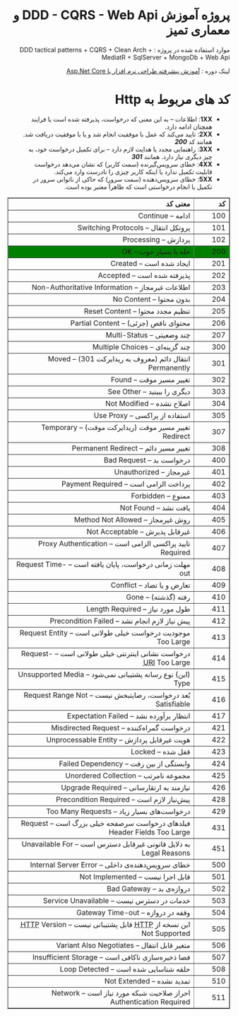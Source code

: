 <div dir="rtl" style="text-align: right;">
  <h1>پروژه آموزش DDD - CQRS - Web Api و معماری تمیز</h1>
<p>
  موارد استفاده شده در پروژه :
  DDD tactical patterns + CQRS + Clean Arch + MediatR +  SqlServer + MongoDb + Web Api
  </p>
<p>
  لینک دوره : <a target="_blank" href="https://codeyad.com/c/20c3">  آموزش پیشرفته طراحی نرم افزار با Asp.Net Core</a>
  </p>
  
  <h1>کد های مربوط به Http </h1>
  <ul dir="rtl">
<li><strong>1XX</strong>: اطلاعات – به این معنی که درخواست، پذیرفته شده است یا فرایند همچنان ادامه دارد.</li>
<li><strong>2XX</strong>: تایید می‌کند که عمل با موفقیت انجام شد و یا با موفقیت دریافت شد. همانند کد <b><i>200</i></b></li>
<li><strong>3XX</strong>: راهنمایی مجدد یا هدایت لازم دارد – برای تکمیل درخواست خود، به چیز دیگری نیاز دارد. همانند <b><i>301</i></b></li>
<li><strong>4XX</strong>: خطای سرویس‌گیرنده (سمت کاربر) که نشان می‌دهد درخواست قابلیت تکمیل ندارد یا اینکه کاربر چیزی را نادرست وارد می‌کند.</li>
<li><strong>5XX</strong>: خطای سرویس‌دهنده (سمت سرور) که حاکی از ناتوانی سرور در تکمیل یا انجام درخواستی است که ظاهراَ معتبر بوده است.</li>
</ul>
  <table border="1" style="width: 100%;text-align: right;" dir="rtl">
        <tbody>
            <tr style="height: 22px;">
              <td style="width: 69px; height: 22px;"><b>کد</b></td>
              <td style="width: 458.6px; height: 22px;"><b>معنی کد</b></td>
            </tr>
            <tr style="height: 22px;">
                <td style="width: 69px; height: 22px;">100</td>
                <td style="width: 458.6px; height: 22px;">ادامه –&nbsp;Continue</td>
            </tr>
            <tr style="height: 22px;">
                <td style="width: 69px; height: 22px;">101</td>
                <td style="width: 458.6px; height: 22px;">پروتکل انتقال –&nbsp;Switching Protocols</td>
            </tr>
            <tr style="height: 22px;">
                <td style="width: 69px; height: 22px;">102</td>
                <td style="width: 458.6px; height: 22px;">پردازش –&nbsp;Processing</td>
            </tr>
            <tr style="height: 22px;background-color: green;">
                <td style="width: 69px; height: 22px;">200</td>
                <td style="width: 458.6px; height: 22px;">حله یا بسیار خوب –&nbsp;OK</td>
            </tr>
            <tr style="height: 22px;">
                <td style="width: 69px; height: 22px;">201</td>
                <td style="width: 458.6px; height: 22px;">ایجاد شده است –&nbsp;Created</td>
            </tr>
            <tr style="height: 22px;">
                <td style="width: 69px; height: 22px;">202</td>
                <td style="width: 458.6px; height: 22px;">پذیرفته شده است –&nbsp;Accepted</td>
            </tr>
            <tr style="height: 22px;">
                <td style="width: 69px; height: 22px;">203</td>
                <td style="width: 458.6px; height: 22px;">اطلاعات غیرمجاز –&nbsp;Non-Authoritative Information</td>
            </tr>
            <tr style="height: 22px;">
                <td style="width: 69px; height: 22px;">204</td>
                <td style="width: 458.6px; height: 22px;">بدون محتوا –&nbsp;No Content</td>
            </tr>
            <tr style="height: 22px;">
                <td style="width: 69px; height: 22px;">205</td>
                <td style="width: 458.6px; height: 22px;">تنظیم مجدد محتوا –&nbsp;Reset Content</td>
            </tr>
            <tr style="height: 22px;">
                <td style="width: 69px; height: 22px;">206</td>
                <td style="width: 458.6px; height: 22px;">محتوای ناقص (جزئی) –&nbsp;Partial Content</td>
            </tr>
            <tr style="height: 22px;">
                <td style="width: 69px; height: 22px;">207</td>
                <td style="width: 458.6px; height: 22px;">چند وضعیتی –&nbsp;Multi-Status</td>
            </tr>
            <tr style="height: 22px;">
                <td style="width: 69px; height: 22px;">300</td>
                <td style="width: 458.6px; height: 22px;">چند گزینه‌ای –&nbsp;Multiple Choices</td>
            </tr>
            <tr style="height: 22px;">
                <td style="width: 69px; height: 22px;">301</td>
                <td style="width: 458.6px; height: 22px;">انتقال دائم (معروف به ریدایرکت 301) –&nbsp;Moved Permanently
                </td>
            </tr>
            <tr style="height: 22px;">
                <td style="width: 69px; height: 22px;">302</td>
                <td style="width: 458.6px; height: 22px;">تغییر مسیر موقت –&nbsp;Found</td>
            </tr>
            <tr style="height: 22px;">
                <td style="width: 69px; height: 22px;">303</td>
                <td style="width: 458.6px; height: 22px;">دیگری را ببینید –&nbsp;See Other</td>
            </tr>
            <tr style="height: 22px;">
                <td style="width: 69px; height: 22px;">304</td>
                <td style="width: 458.6px; height: 22px;">اصلاح نشده –&nbsp;Not Modified</td>
            </tr>
            <tr style="height: 22px;">
                <td style="width: 69px; height: 22px;">305</td>
                <td style="width: 458.6px; height: 22px;">استفاده از پراکسی –&nbsp;Use Proxy</td>
            </tr>
            <tr style="height: 22px;">
                <td style="width: 69px; height: 22px;">307</td>
                <td style="width: 458.6px; height: 22px;">تغییر مسیر موقت (ریدایرکت موقت) –&nbsp;Temporary Redirect</td>
            </tr>
            <tr style="height: 22px;">
                <td style="width: 69px; height: 22px;">308</td>
                <td style="width: 458.6px; height: 22px;">تغییر مسیر دائم –&nbsp;Permanent Redirect</td>
            </tr>
            <tr style="height: 22px;">
                <td style="width: 69px; height: 22px;"><span>400</span></td>
                <td style="width: 458.6px; height: 22px;">درخواست بد –&nbsp;Bad Request</td>
            </tr>
            <tr style="height: 22px;">
                <td style="width: 69px; height: 22px;"><span>401</span></td>
                <td style="width: 458.6px; height: 22px;">غیرمجاز –&nbsp;Unauthorized</td>
            </tr>
            <tr style="height: 22px;">
                <td style="width: 69px; height: 22px;">402</td>
                <td style="width: 458.6px; height: 22px;">پرداخت الزامی است –&nbsp;Payment Required</td>
            </tr>
            <tr style="height: 22px;">
                <td style="width: 69px; height: 22px;"><span>403</span></td>
                <td style="width: 458.6px; height: 22px;">ممنوع –&nbsp;Forbidden</td>
            </tr>
            <tr style="height: 22px;">
                <td style="width: 69px; height: 22px;"><span>404</span></td>
                <td style="width: 458.6px; height: 22px;">یافت نشد –&nbsp;Not Found</td>
            </tr>
            <tr style="height: 22px;">
                <td style="width: 69px; height: 22px;">405</td>
                <td style="width: 458.6px; height: 22px;">روش غیرمجاز –&nbsp;Method Not Allowed</td>
            </tr>
            <tr style="height: 22px;">
                <td style="width: 69px; height: 22px;">406</td>
                <td style="width: 458.6px; height: 22px;">غیرقابل پذیرش –&nbsp;Not Acceptable</td>
            </tr>
            <tr style="height: 22px;">
                <td style="width: 69px; height: 22px;">407</td>
                <td style="width: 458.6px; height: 22px;">تایید پراکسی الزامی است –&nbsp;Proxy Authentication Required
                </td>
            </tr>
            <tr style="height: 22px;">
                <td style="width: 69px; height: 22px;"><span>408</span></td>
                <td style="width: 458.6px; height: 22px;">مهلت زمانی درخواست، پایان یافته است –&nbsp;Request Time-out
                </td>
            </tr>
            <tr style="height: 22px;">
                <td style="width: 69px; height: 22px;">409</td>
                <td style="width: 458.6px; height: 22px;">تعارض و یا تضاد –&nbsp;Conflict</td>
            </tr>
            <tr style="height: 22px;">
                <td style="width: 69px; height: 22px;">410</td>
                <td style="width: 458.6px; height: 22px;">رفته (گذشته) –&nbsp;Gone</td>
            </tr>
            <tr style="height: 22px;">
                <td style="width: 69px; height: 22px;">411</td>
                <td style="width: 458.6px; height: 22px;">طول مورد نیاز –&nbsp;Length Required</td>
            </tr>
            <tr style="height: 22px;">
                <td style="width: 69px; height: 22px;">412</td>
                <td style="width: 458.6px; height: 22px;">پیش‌ نیاز لازم انجام نشد –&nbsp;Precondition Failed</td>
            </tr>
            <tr style="height: 22px;">
                <td style="width: 69px; height: 22px;">413</td>
                <td style="width: 458.6px; height: 22px;">موجودیت درخواست خیلی طولانی است –&nbsp;Request Entity Too Large
                </td>
            </tr>
            <tr style="height: 22px;">
                <td style="width: 69px; height: 22px;">414</td>
                <td style="width: 458.6px; height: 22px;">درخواست نشانی اینترنتی خیلی طولانی است –&nbsp;Request-<abbr title="Uniform Resource Identifier">URI</abbr> Too Large</td>
            </tr>
            <tr style="height: 22px;">
                <td style="width: 69px; height: 22px;">415</td>
                <td style="width: 458.6px; height: 22px;">(این) نوع رسانه پشتیبانی نمی‌شود –&nbsp;Unsupported Media Type
                </td>
            </tr>
            <tr style="height: 22px;">
                <td style="width: 69px; height: 22px;">416</td>
                <td style="width: 458.6px; height: 22px;">بُعد درخواست، رضایتبخش نیست –&nbsp;Request Range Not Satisfiable
                </td>
            </tr>
            <tr style="height: 22px;">
                <td style="width: 69px; height: 22px;">417</td>
                <td style="width: 458.6px; height: 22px;">انتظار برآورده نشد –&nbsp;Expectation Failed</td>
            </tr>
            <tr style="height: 22px;">
                <td style="width: 69px; height: 22px;">421</td>
                <td style="width: 458.6px; height: 22px;">درخواست گمراه‌کننده –&nbsp;Misdirected Request</td>
            </tr>
            <tr style="height: 22px;">
                <td style="width: 69px; height: 22px;">422</td>
                <td style="width: 458.6px; height: 22px;">هویت غیرقابل پردازش –&nbsp;Unprocessable Entity</td>
            </tr>
            <tr style="height: 22px;">
                <td style="width: 69px; height: 22px;">423</td>
                <td style="width: 458.6px; height: 22px;">قفل شده –&nbsp;Locked</td>
            </tr>
            <tr style="height: 22px;">
                <td style="width: 69px; height: 22px;">424</td>
                <td style="width: 458.6px; height: 22px;">وابستگی از بین رفت –&nbsp;Failed Dependency</td>
            </tr>
            <tr style="height: 22px;">
                <td style="width: 69px; height: 22px;">425</td>
                <td style="width: 458.6px; height: 22px;">مجموعه نامرتب –&nbsp;Unordered Collection</td>
            </tr>
            <tr style="height: 22px;">
                <td style="width: 69px; height: 22px;">426</td>
                <td style="width: 458.6px; height: 22px;">نیازمند به ارتقارسانی –&nbsp;Upgrade Required</td>
            </tr>
            <tr style="height: 22px;">
                <td style="width: 69px; height: 22px;">428</td>
                <td style="width: 458.6px; height: 22px;">پیش‌نیاز لازم است –&nbsp;Precondition Required</td>
            </tr>
            <tr style="height: 22px;">
                <td style="width: 69px; height: 22px;">429</td>
                <td style="width: 458.6px; height: 22px;">درخواست‌های بسیار زیاد –&nbsp;Too Many Requests</td>
            </tr>
            <tr style="height: 22px;">
                <td style="width: 69px; height: 22px;">431</td>
                <td style="width: 458.6px; height: 22px;">فیلدهای درخواست سرصفحه&nbsp;خیلی بزرگ است –&nbsp;Request Header Fields Too Large</td>
            </tr>
            <tr style="height: 22px;">
                <td style="width: 69px; height: 22px;">451</td>
                <td style="width: 458.6px; height: 22px;">به دلایل قانونی غیرقابل دسترس است –&nbsp;Unavailable For Legal Reasons
                </td>
            </tr>
            <tr style="height: 22px;">
                <td style="width: 69px; height: 22px;">500</td>
                <td style="width: 458.6px; height: 22px;">خطای سرویس‌دهنده‌ی داخلی –&nbsp;Internal Server Error</td>
            </tr>
            <tr style="height: 22px;">
                <td style="width: 69px; height: 22px;">501</td>
                <td style="width: 458.6px; height: 22px;">قابل اجرا نیست –&nbsp;Not Implemented</td>
            </tr>
            <tr style="height: 22px;">
                <td style="width: 69px; height: 22px;"><span>502</span></td>
                <td style="width: 458.6px; height: 22px;">دروازه‌ی بد –&nbsp;Bad Gateway</td>
            </tr>
            <tr style="height: 22px;">
                <td style="width: 69px; height: 22px;"><span>503</span></td>
                <td style="width: 458.6px; height: 22px;">خدمات در دسترس نیست –&nbsp;Service Unavailable</td>
            </tr>
            <tr style="height: 22px;">
                <td style="width: 69px; height: 22px;"><span>504</span></td>
                <td style="width: 458.6px; height: 22px;">وقفه در دروازه –&nbsp;Gateway Time-out</td>
            </tr>
            <tr style="height: 22px;">
                <td style="width: 69px; height: 22px;">505</td>
                <td style="width: 458.6px; height: 22px;">این نسخه از <abbr title="HyperText Transfer Protocol">HTTP</abbr> قابل پشتیبانی نیست –&nbsp;<abbr title="HyperText Transfer Protocol">HTTP</abbr> Version Not Supported</td>
            </tr>
            <tr style="height: 22px;">
                <td style="width: 69px; height: 22px;">506</td>
                <td style="width: 458.6px; height: 22px;">متغیر قابل انتقال –&nbsp;Variant Also Negotiates</td>
            </tr>
            <tr style="height: 22px;">
                <td style="width: 69px; height: 22px;">507</td>
                <td style="width: 458.6px; height: 22px;">فضا ذخیره‌سازی ناکافی است –&nbsp;Insufficient Storage</td>
            </tr>
            <tr style="height: 22px;">
                <td style="width: 69px; height: 22px;">508</td>
                <td style="width: 458.6px; height: 22px;">حلقه شناسایی شده است –&nbsp;Loop Detected</td>
            </tr>
            <tr style="height: 22px;">
                <td style="width: 69px; height: 22px;">510</td>
                <td style="width: 458.6px; height: 22px;">تمدید نشده –&nbsp;Not Extended</td>
            </tr>
            <tr style="height: 22px;">
                <td style="width: 69px; height: 22px;">511</td>
                <td style="width: 458.6px; height: 22px;">احراز صلاحیت شبکه مورد نیاز است –&nbsp;Network Authentication Required
                </td>
            </tr>
        </tbody>
    </table>
  </div>

